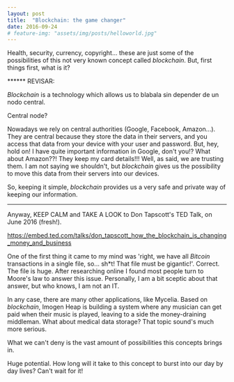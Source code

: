 ```yaml
---
layout: post
title:  "Blockchain: the game changer"
date: 2016-09-24
# feature-img: "assets/img/posts/helloworld.jpg"
---
```

Health, security, currency, copyright... these are just some of the possibilities of this not very known concept called <i>blockchain</i>. But, first things first, what is it?

****** REVISAR:

<i>Blockchain</i> is a technology which allows us to blabala sin depender de un nodo central.

Central node?

Nowadays we rely on central authorities (Google, Facebook, Amazon...). They are central because they store the data in their servers, and you access that data from your device with your user and password. But, hey, hold on! I have quite important information in Google, don't you!? What about Amazon??! They keep my card details!!! Well, as said, we are trusting them. I am not saying we shouldn't, but <i>blockchain</i> gives us the possibility to move this data from their servers into our devices.

So, keeping it simple, <i>blockchain</i> provides us a very safe and private way of keeping our information.

*************

Anyway, KEEP CALM and TAKE A LOOK to Don Tapscott's TED Talk, on June 2016 (fresh!).

<a href="https://embed.ted.com/talks/don_tapscott_how_the_blockchain_is_changing_money_and_business">https://embed.ted.com/talks/don_tapscott_how_the_blockchain_is_changing_money_and_business</a>

One of the first thing it came to my mind was 'right, we have all <i>Bitcoin</i> transactions in a single file, so... sh*t! That file must be gigantic!'. Correct. The file is huge. After researching online I found most people turn to Moore's law to answer this issue. Personally, I am a bit sceptic about that answer, but who knows, I am not an IT.

In any case, there are many other applications, like Mycelia. Based on <i>blockchain</i>, Imogen Heap is building a system where any musician can get paid when their music is played, leaving to a side the money-draining middleman. What about medical data storage? That topic sound's much more serious.

What we can't deny is the vast amount of possibilities this concepts brings in.

Huge potential. How long will it take to this concept to burst into our day by day lives? Can't wait for it!